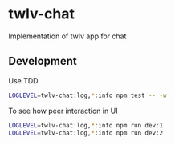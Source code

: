 # twlv-chat

Implementation of twlv app for chat

## Development

Use TDD

```bash
LOGLEVEL=twlv-chat:log,*:info npm test -- -w
```

To see how peer interaction in UI

```bash
LOGLEVEL=twlv-chat:log,*:info npm run dev:1
LOGLEVEL=twlv-chat:log,*:info npm run dev:2
```
